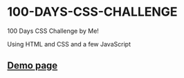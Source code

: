 # 100-DAYS-CSS-CHALLENGE
100 Days CSS Challenge by Me!

Using HTML and CSS and a few JavaScript


## [Demo page](https://mrmoein.github.io/100-DAYS-CSS-CHALLENGE/)